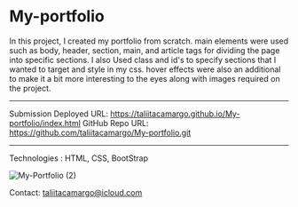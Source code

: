 # My-portfolio

In this project, I created my portfolio from scratch. main elements were used  such as body, header, section, main, and article tags for dividing the page into specific sections. I also Used class and id's to specify sections that I wanted to target and style in my css.  hover effects were also an additional to make it a bit more interesting to the eyes along with images required on the project. 

---

Submission Deployed URL: https://taliitacamargo.github.io/My-portfolio/index.html GitHub Repo URL: https://github.com/taliitacamargo/My-portfolio.git

---
Technologies : HTML, CSS, BootStrap

![My-Portfolio (2)](https://user-images.githubusercontent.com/88398240/139326375-f609631a-ab3c-419a-bcda-b2f3fb8a210b.jpg)


Contact: taliitacamargo@icloud.com
